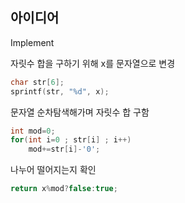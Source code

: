 ## 아이디어
Implement  
  
자릿수 합을 구하기 위해 x를 문자열으로 변경
```c
char str[6];
sprintf(str, "%d", x);
```
문자열 순차탐색해가며 자릿수 합 구함
```c
int mod=0;
for(int i=0 ; str[i] ; i++)
    mod+=str[i]-'0';
```
나누어 떨어지는지 확인
```c
return x%mod?false:true;
```
